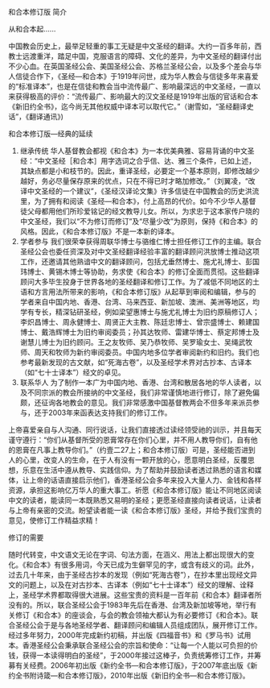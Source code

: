 和合本修订版 简介

从和合本起......

中国教会历史上，最举足轻重的事工无疑是中文圣经的翻译。大约一百多年前，西教士远渡重洋，踏足中国，克服语言的障碍、文化的差异，为中文圣经的翻译付出不少心血。在英国圣经公会、美国圣经公会、苏格兰圣经公会，以及多个差会与华人信徒合作下，《圣经—和合本》于1919年问世，成为华人教会与信徒多年来喜爱的“标准译本”，也是在信徒和教会当中流传最广、影响最深远的中文圣经，一直以来获得极高的评价：“流传最广、影响最大的汉文圣经是1919年出版的官话和合本《新旧约全书》，迄今尚无其他权威中译本可以取代它。”（谢雪如，“圣经翻译史话”，《翻译通讯》)

和合本修订版—经典的延续

1. 继承传统
   华人基督教会都视《和合本》为一本优美典雅、容易背诵的中文圣经：“中文圣经［和合本］用字选词之合乎信、达、雅三个条件，已如上述，其缺点都是小和枝节的。因此，重译圣经，必要定一个基本原则，即修改越少越好，务必尽量保存原来的优点，只在不得已时才略加修改。”（刘翼凌，“改译中文圣经的一个建议”，《圣经汉译论文集》许多信徒在中国教会的历史洪流里，为了拥有和阅读《圣经—和合本》，付上高昂的代价。如今不少华人基督徒父母都用他们所珍爱铭记的经文教导儿女。所以，为求忠于这本家传户晓的中文圣经，我们以“不为修订而修订”及“尽量少改”为原则，保持《和合本》的风格。因此，《和合本修订版》不是一本新的译本。
2. 学者参与
   我们很荣幸获得周联华博士与骆维仁博士担任修订工作的主编。联合圣经公会也委任资深及对中文圣经翻译经验丰富的翻译顾问洪放博士推动这项工作，还邀请其他熟谙中文的翻译顾问，包括尤垂然博士、施尤礼博士、彭国玮博士、黄锡木博士等协助，务求使《和合本》的修订全面而贯彻。这些翻译顾问大多毕生投身于世界各地的圣经翻译和修订工作。为了减低不同地区的土语和方言用法所带来的影响，《和合本修订版》从起草到审阅和编辑，参与的学者来自中国内地、香港、台湾、马来西亚、新加坡、澳洲、美洲等地区，均学有专长，精深钻研圣经，例如梁望惠博士与施尤礼博士为旧约原稿修订人；李炽昌博士、周永健博士、周贤正大主教、陈廷忠博士、曾宗盛博士、赖建国博士、戴浩辉博士为旧约审阅委员；孙其达牧师、雷建华博士、蔡定邦博士及谢慧儿博士为旧约顾问。王之友牧师、吴乃恭牧师、吴罗瑜女士、吴绳武牧师、周天和牧师为新约审阅委员。中国内地多位学者审阅新约和旧约。我们也参考最新发现的古文献，如“死海古卷”，以及圣经学术界对古抄本、古译本（如“七十士译本”）经文的卓见。
3. 联系华人
   为了制作一本广为中国内地、香港、台湾和散居各地的华人读者，以及不同宗派的教会所接纳的中文圣经，我们非常谨慎地进行修订，除了避免偏颇，还征询各地教会的意见。我们非常感激中国基督教两会不但多年来派员参与，还于2003年来函表达支持我们的修订工作。

上帝喜爱亲自与人沟通、同行说话，让我们直接透过读经领受祂的训示，并且每天谨守遵行：“你们从基督所受的恩膏常存在你们心里，并不用人教导你们，自有他的恩膏在凡事上教导你们。”（约壹二27上；和合本修订版）可是，圣经能否进到人的心里，改变人的生命，在于人有没有一颗开放的心，愿意明白圣经，反覆思想，乐意在生活中遵从教导、实践信仰。为了帮助并鼓励读者透过熟悉的语言和媒体，让上帝的话语直接启示他们，香港圣经公会多年来投入大量人力、金钱和各样资源，承担这影响亿万华人的重大事工。祈愿《和合本修订版》能让不同地区阅读中文的读者，能读同一本既熟悉又易明的圣经；更愿圣经直接向读者说话，让读者与上帝有亲密的交流。盼望读者能一读《和合本修订版》圣经，并给予我们宝贵的意见，使修订工作精益求精！

修订的需要

随时代转变，中文语文无论在字词、句法方面，在涵义、用法上都出现很大的变化。《和合本》有很多用词，今天已成为生僻罕见的字，或含有歧义的词。此外，过去几十年来，由于圣经古抄本的发现（例如“死海古卷”），在抄本里出现经文异文的问题上，以及在对古抄本、古译本（例如“七十士译本”）经文的理解、诠释上，圣经学术界都取得很大进展。这些宝贵的资料是一百年前《和合本》翻译者所没有的。所以，联合圣经公会于1983年先后在香港、台湾及新加坡等地，举行有关修订《和合本》的座谈会，与会的教会领袖大都认为有必要修订《和合本》。联合圣经公会于是与各地圣经学者、翻译顾问和编辑人员组成团队，展开修订工作。经过多年努力，2000年完成新约初稿，并出版《四福音书》和《罗马书》试用本。香港圣经公会秉承联合圣经公会的宗旨和使命：“让每一个人能以可负担的价钱，获得一本读得明白的圣经”，于2000年接过这棒子，负责统筹修订工作，并筹募有关经费。2006年初出版《新约全书—和合本修订版》，于2007年底出版《新约全书附诗箴—和合本修订版》，2010年出版《新旧约全书—和合本修订版》。
